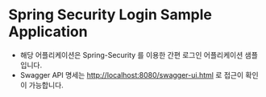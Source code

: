 # Spring Security Login Sample Application
* 해당 어플리케이션은 Spring-Security 를 이용한 간편 로그인 어플리케이션 샘플입니다.
* Swagger API 명세는 [http://localhost:8080/swagger-ui.html](http://localhost:8080/swagger-ui.html) 로 접근이 확인이 가능합니다.